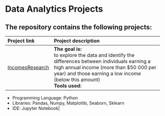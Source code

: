 # Data Analytics Projects
## The repository contains the following projects:
| Project link |Project description|
|:-----------------|:---------------|
|[IncomesResearch](https://github.com/shdrn2402/IncomesResearch)| **The goal is:**</br> to explore the data and identify the differences between individuals earning a high annual income (more than $50 000 per year) and those earning a low income (below this amount)</br>**Tools used:**
- Programming Language: Python
- Libraries: Pandas, Numpy, Matplotlib, Seaborn, Sklearn
- IDE: Jupyter Notebook|

